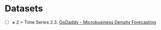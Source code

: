 # Datasets

- [ ] &#x2A33; 2 > Time Series
2.3. [GoDaddy - Microbusiness Density Forecasting](002_TimeSeries/Readme.md)

